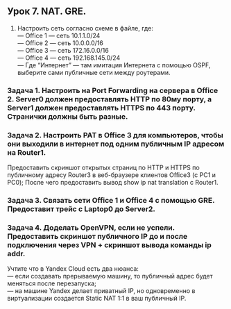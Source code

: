 ## Урок 7. NAT. GRE.

1. Настроить сеть согласно схеме в файле, где:  
   — Office 1 — cеть 10.1.1.0/24  
   — Office 2 — cеть 10.0.0.0/16  
   — Office 3 — cеть 172.16.0.0/16  
   — Office 4 — cеть 192.168.145.0/24  
   — Где “Интернет” — там имитация Интернета с помощью OSPF, выберите сами публичные сети между роутерами.

### Задача 1. Настроить на Port Forwarding на сервера в Office 2. Server0 должен предоставлять HTTP по 80му порту, а Server1 должен предоставлять HTTPS по 443 порту. Странички должны быть разные.

### Задача 2. Настроить PAT в Office 3 для компьютеров, чтобы они выходили в интернет под одним публичным IP адресом на Router1.

Предоставить скриншот открытых страниц по HTTP и HTTPS по публичному адресу Router3 в веб-браузере клиентов Office3 (с РС1 и РС0);
После чего предоставить вывод show ip nat translation c Router1.

### Задача 3. Связать сети Office 1 и Office 4 с помощью GRE. Предоставит трейс с Laptop0 до Server2.

### Задача 4. Доделать OpenVPN, если не успели. Предоставить скриншот публичного IP до и после подключения через VPN + скриншот вывода команды ip addr.

Учтите что в Yandex Cloud есть два нюанса:  
— если создавать прерываемую машину, то публичный адрес будет меняться после перезапуска;  
— на машине Yandex делает приватный IP, но одновременно в виртуализации создается Static NAT 1:1 в ваш публичный IP.
